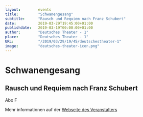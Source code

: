 ```yaml
---
layout:        events
title:         "Schwanengesang"
subtitle:      "Rausch und Requiem nach Franz Schubert"
date:          2019-03-29T19:45:00+01:00
publishdate:   2019-03-19T00:00:00+01:00
author:        "Deutsches Theater - 1"
place:         "Deutsches Theater - 1"
URL:           "/2019/03/29/19/45/deutschestheater-1"
image:         "deutsches-theater-icon.png"
---
```


Schwanengesang
===========

Rausch und Requiem nach Franz Schubert
-----------

 Abo F

Mehr informationen auf der [Webseite des Veranstalters](https://www.dt-goettingen.de/stueck/schwanengesang/)
